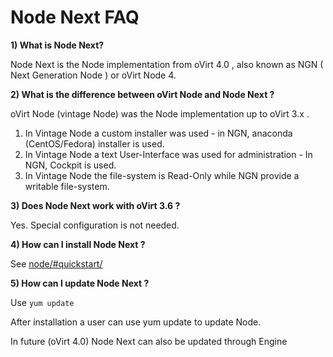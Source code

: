 # Node Next FAQ

**1) What is Node Next?**

Node Next is the Node implementation from oVirt 4.0 , also known as NGN ( Next Generation Node ) or oVirt Node 4.

**2) What is the difference between oVirt Node and Node Next ?**

oVirt Node (vintage Node) was the Node implementation up to oVirt 3.x . 

1. In Vintage Node a custom installer was used  - in NGN, anaconda (CentOS/Fedora) installer is used.
2. In Vintage Node a text User-Interface was used for administration - In NGN, Cockpit is used.
3. In Vintage Node the file-system is Read-Only while NGN provide a writable file-system.

**3) Does Node Next work with oVirt 3.6 ?**

Yes. Special configuration is not needed.

**4) How can I install Node Next ?**

See [node/#quickstart/](/develop/projects/node/node/#quickstart/) 

**5) How can I update Node Next ?**

Use ``` yum update ``` 

After installation a user can use yum update to update Node.

In future (oVirt 4.0) Node Next can also be updated through Engine
